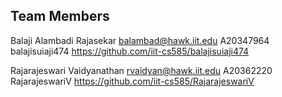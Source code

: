 ## Team Members

Balaji	Alambadi Rajasekar	balambad@hawk.iit.edu	A20347964	balajisuiaji474	https://github.com/iit-cs585/balajisuiaji474

Rajarajeswari	Vaidyanathan	rvaidyan@hawk.iit.edu	A20362220	RajarajeswariV	https://github.com/iit-cs585/RajarajeswariV
